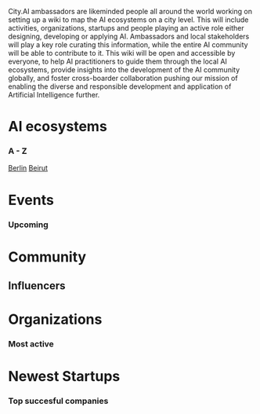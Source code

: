 <!-- TITLE: AI WIKI -->
<!-- SUBTITLE: Navigation -->

<p>City.AI ambassadors are likeminded people all around the world working on setting up a wiki to map the AI ecosystems on a city level. This will include activities, organizations, startups and people playing an active role either designing, developing or applying AI. Ambassadors and local stakeholders will play a key role curating this information, while the entire AI community will be able to contribute to it. This wiki will be open and accessible by everyone, to help AI practitioners to guide them through the local AI ecosystems, provide insights into the development of the AI community globally, and foster cross-boarder collaboration pushing our mission of enabling the diverse and responsible development and application of Artificial Intelligence further.
</p>

# AI ecosystems
### A - Z



[Berlin](/berlin/home)
[Beirut](/beirut/home)


# Events
### Upcoming
<div class=events>


</div>

# Community
## Influencers
<div class=influencers>


</div>

# Organizations
### Most active
<div class=organizations>


</div>

# Newest Startups
### Top succesful companies
<div class=startups>


</div>



